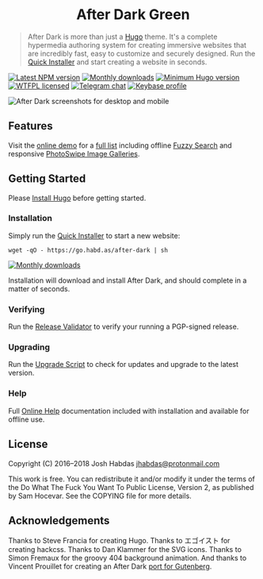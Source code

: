 <h1 align="center">After Dark Green</h1>

> After Dark is more than just a [Hugo](https://gohugo.io) theme. It's a complete hypermedia authoring system for creating immersive websites that are incredibly fast, easy to customize and securely designed. Run the [Quick Installer](#installation) and start creating a website in seconds.

[![Latest NPM version](https://img.shields.io/npm/v/after-dark.svg?style=flat-square)](https://www.npmjs.com/package/after-dark)
[![Monthly downloads](https://img.shields.io/npm/dm/after-dark.svg?style=flat-square)](https://www.npmjs.com/package/after-dark)
[![Minimum Hugo version](https://img.shields.io/badge/hugo->%3D%200.44-FF4088.svg?style=flat-square)](https://gohugo.io)
[![WTFPL licensed](https://img.shields.io/npm/l/after-dark.svg?style=flat-square&longCache=true)](https://git.habd.as/comfusion/after-dark/src/branch/master/COPYING)
[![Telegram chat](https://img.shields.io/badge/chat-telegram-32AFED.svg?style=flat-square&longCache=true)](https://t.me/comfusion)
[![Keybase profile](https://img.shields.io/badge/pm-keybase-4c8eff.svg?style=flat-square&longCache=true)](https://keybase.io/jhabdas)

![After Dark screenshots for desktop and mobile](https://after-dark.habd.as/images/minimal-mac_1600x1200-fs8.png "After Dark with default and Dark Grey skin settings in Hack and Standard modes on Desktop and Mobile browsers showing a lazy-loaded responsive post image.")

## Features

Visit the [online demo](https://after-dark.habd.as) for a [full list](https://after-dark.habd.as/feature/) including offline [Fuzzy Search](https://after-dark.habd.as/feature/fuzzy-search/) and responsive [PhotoSwipe Image Galleries](https://after-dark.habd.as/module/hall-of-mirrors/).

## Getting Started

Please [Install Hugo](https://gohugo.io/getting-started/installing) before getting started.

### Installation

Simply run the [Quick Installer](https://after-dark.habd.as/feature/quick-installer/) to start a new website:

```shell
wget -qO - https://go.habd.as/after-dark | sh
```

[![Monthly downloads](https://img.shields.io/npm/dm/after-dark.svg?style=flat-square)](https://www.npmjs.com/package/after-dark)

Installation will download and install After Dark, and should complete in a matter of seconds.

### Verifying

Run the [Release Validator](https://after-dark.habd.as/validate/) to verify your running a PGP-signed release.

### Upgrading

Run the [Upgrade Script](https://after-dark.habd.as/feature/upgrade-script/) to check for updates and upgrade to the latest version.

### Help

Full [Online Help](https://after-dark.habd.as/feature/online-help/) documentation included with installation and available for offline use.

## License

Copyright (C) 2016–2018 Josh Habdas <jhabdas@protonmail.com>

This work is free. You can redistribute it and/or modify it under the
terms of the Do What The Fuck You Want To Public License, Version 2,
as published by Sam Hocevar. See the COPYING file for more details.

## Acknowledgements

Thanks to Steve Francia for creating Hugo. Thanks to エゴイスト for creating hackcss. Thanks to Dan Klammer for the SVG icons. Thanks to Simon Fremaux for the groovy 404 background animation. And thanks to Vincent Prouillet for creating an After Dark [port for Gutenberg](https://www.getgutenberg.io/themes/after-dark/).

[Serveo]: https://serveo.net
[dropbear]: https://matt.ucc.asn.au/dropbear/dropbear.html
[openssh]: https://www.openssh.com

